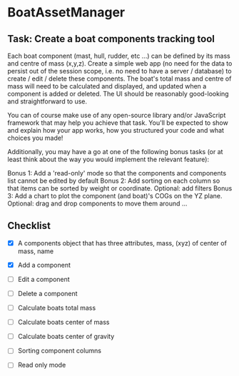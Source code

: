 # BoatAssetManager

## Task: Create a boat components tracking tool

Each boat component (mast, hull, rudder, etc ...) can be defined by its mass and centre of mass (x,y,z). Create a simple web app (no need for the data to persist out of the session scope, i.e. no need to have a server / database) to create / edit / delete these components. The boat's total mass and centre of mass will need to be calculated and displayed, and updated when a component is added or deleted. The UI should be reasonably good-looking and straightforward to use.

You can of course make use of any open-source library and/or JavaScript framework that may help you achieve that task. You'll be expected to show and explain how your app works, how you structured your code and what choices you made!

Additionally, you may have a go at one of the following bonus tasks (or at least think about the way you would implement the relevant feature):

Bonus 1: Add a 'read-only' mode so that the components and components list cannot be edited by default
Bonus 2: Add sorting on each column so that items can be sorted by weight or coordinate. Optional: add filters
Bonus 3: Add a chart to plot the component (and boat)'s COGs on the YZ plane. Optional: drag and drop components to move them around ...


## Checklist

- [x] A components object that has three attributes, mass, (xyz) of center of mass, name
- [x] Add a component
- [ ] Edit a component
- [ ] Delete a component
- [ ] Calculate boats total mass
- [ ] Calculate boats center of mass
- [ ] Calculate boats center of gravity
- [ ] Sorting component columns
- [ ] Read only mode



